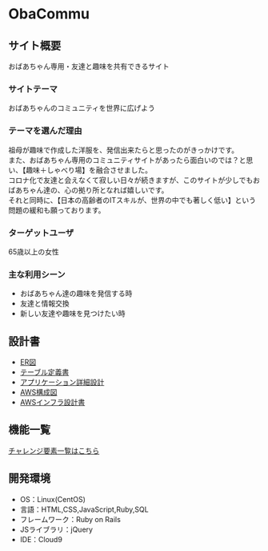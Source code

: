 # ObaCommu

## サイト概要
おばあちゃん専用・友達と趣味を共有できるサイト

### サイトテーマ
おばあちゃんのコミュニティを世界に広げよう

### テーマを選んだ理由
祖母が趣味で作成した洋服を、発信出来たらと思ったのがきっかけです。  
また、おばあちゃん専用のコミュニティサイトがあったら面白いのでは？と思い、【趣味＋しゃべり場】を融合させました。  
コロナ化で友達と会えなくて寂しい日々が続きますが、このサイトが少しでもおばあちゃん達の、心の拠り所となれば嬉しいです。  
それと同時に、【日本の高齢者のITスキルが、世界の中でも著しく低い】という問題の緩和も願っております。  

### ターゲットユーザ
65歳以上の女性

### 主な利用シーン
- おばあちゃん達の趣味を発信する時
- 友達と情報交換
- 新しい友達や趣味を見つけたい時

## 設計書
- [ER図](https://app.diagrams.net/#G1rkhr2KMJ8cvXDLhEnhJDBDkTC7QevU7g)
- [テーブル定義書](https://docs.google.com/spreadsheets/d/1zzJ7YFtFkOiQ1xLG3MYsiZ3uScmiT6soCdj0wTK7G3w/edit?usp=sharing)
- [アプリケーション詳細設計](https://docs.google.com/spreadsheets/d/1KG7V1u2dzCHXVUeczE2qUVLGp2OpyEOO7Ukb8gIgELU/edit?usp=sharing)
- [AWS構成図](https://drive.google.com/file/d/1b2lCT7401nRS-C5YKY_epx2D5Wz56JdJ/view?usp=sharing)
- [AWSインフラ設計書](https://docs.google.com/spreadsheets/d/14MHY0kAWCqlTwooYKDDX9rzficMeUUHusWGyITThTgo/edit?usp=sharing)

## 機能一覧
[チャレンジ要素一覧はこちら](https://docs.google.com/spreadsheets/d/1Q-JlKbAaE3wZQTrAByrOE_lCGELuN4EkS-8xVpNynds/edit?usp=sharing)

## 開発環境
- OS：Linux(CentOS)
- 言語：HTML,CSS,JavaScript,Ruby,SQL
- フレームワーク：Ruby on Rails
- JSライブラリ：jQuery
- IDE：Cloud9